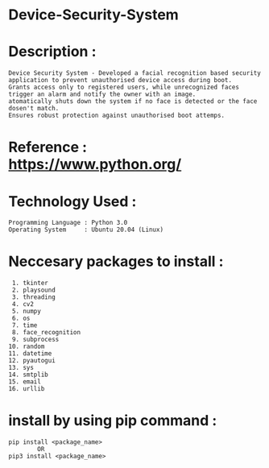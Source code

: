 # Device-Security-System

# Description :
    Device Security System - Developed a facial recognition based security application to prevent unauthorised device access during boot.
    Grants access only to registered users, while unrecognized faces trigger an alarm and notify the owner with an image.
    atomatically shuts down the system if no face is detected or the face dosen't match. 
    Ensures robust protection against unauthorised boot attemps.
    
# Reference : https://www.python.org/

# Technology Used :
    Programming Language : Python 3.0
    Operating System     : Ubuntu 20.04 (Linux)

    
 # Neccesary packages to install : 
	 1. tkinter
	 2. playsound
	 3. threading
	 4. cv2
	 5. numpy
	 6. os
	 7. time
	 8. face_recognition
	 9. subprocess
	10. random 
	11. datetime
	12. pyautogui
	13. sys
	14. smtplib
	15. email
	16. urllib
								
 # install by using pip command : 
	pip install <package_name>	
			OR		
	pip3 install <package_name>

